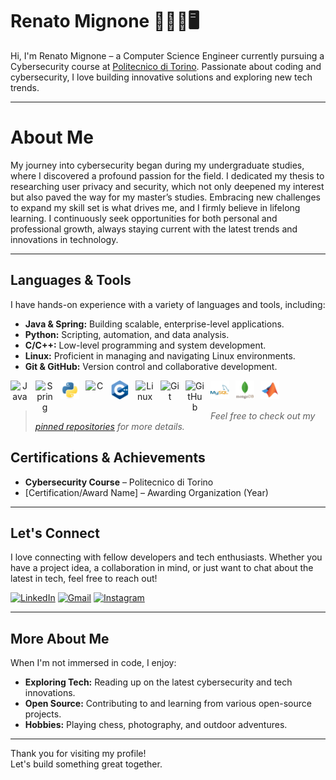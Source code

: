 # Renato Mignone 👨🏻‍💻🖥️

Hi, I'm Renato Mignone – a Computer Science Engineer currently pursuing a Cybersecurity course at [Politecnico di Torino](https://www.polito.it/). Passionate about coding and cybersecurity, I love building innovative solutions and exploring new tech trends.

---

# About Me

My journey into cybersecurity began during my undergraduate studies, where I discovered a profound passion for the field. I dedicated my thesis to researching user privacy and security, which not only deepened my interest but also paved the way for my master’s studies. Embracing new challenges to expand my skill set is what drives me, and I firmly believe in lifelong learning. I continuously seek opportunities for both personal and professional growth, always staying current with the latest trends and innovations in technology.

---

## Languages & Tools

I have hands-on experience with a variety of languages and tools, including:

- **Java & Spring:** Building scalable, enterprise-level applications.
- **Python:** Scripting, automation, and data analysis.
- **C/C++:** Low-level programming and system development.
- **Linux:** Proficient in managing and navigating Linux environments.
- **Git & GitHub:** Version control and collaborative development.

<div align="center">
  <img align="left" alt="Java" width="30px" style="padding-right:10px;" src="https://cdn.jsdelivr.net/gh/devicons/devicon/icons/java/java-original.svg"/>
  <img align="left" alt="Spring" width="30px" style="padding-right:10px;" src="https://cdn.jsdelivr.net/gh/devicons/devicon/icons/spring/spring-original.svg" />
  <img align="left" alt="Python" width="30px" style="padding-right:10px;" src="https://github.com/devicons/devicon/blob/master/icons/python/python-original.svg" />
  <img align="left" alt="C" width="30px" style="padding-right:10px;" src="https://cdn.jsdelivr.net/gh/devicons/devicon/icons/c/c-original.svg" />
  <img align="left" alt="C++" width="30px" style="padding-right:10px;" src="https://github.com/devicons/devicon/blob/v2.16.0/icons/cplusplus/cplusplus-original.svg" />
  <img align="left" alt="Linux" width="30px" style="padding-right:10px;" src="https://cdn.jsdelivr.net/gh/devicons/devicon/icons/linux/linux-original.svg" />
  <img align="left" alt="Git" width="30px" style="padding-right:10px;" src="https://cdn.jsdelivr.net/gh/devicons/devicon/icons/git/git-original.svg" />
  <img align="left" alt="GitHub" width="30px" style="padding-right:10px;" src="https://cdn.jsdelivr.net/gh/devicons/devicon/icons/github/github-original.svg" />
  <img align="left" alt="SQL" width="30px" style="padding-right:10px;" src="https://github.com/devicons/devicon/blob/master/icons/mysql/mysql-original-wordmark.svg" />
  <img align="left" alt="MongoDB" width="30px" style="padding-right:10px;" src="https://github.com/devicons/devicon/blob/master/icons/mongodb/mongodb-original-wordmark.svg" />
  <img align="left" alt="Matlab" width="30px" style="padding-right:10px;" src="https://github.com/devicons/devicon/blob/master/icons/matlab/matlab-original.svg" />
</div>
<br><br>

> _Feel free to check out my [pinned repositories](https://github.com/RenatoMignone?tab=pinned) for more details._


## Certifications & Achievements

- **Cybersecurity Course** – Politecnico di Torino
- [Certification/Award Name] – Awarding Organization (Year)

---

## Let's Connect

I love connecting with fellow developers and tech enthusiasts. Whether you have a project idea, a collaboration in mind, or just want to chat about the latest in tech, feel free to reach out!

[![LinkedIn](https://img.shields.io/badge/LinkedIn-0077B5?style=for-the-badge&logo=linkedin&logoColor=white)](https://www.linkedin.com/in/renato-mignone/)
[![Gmail](https://img.shields.io/badge/Gmail-D14836?style=for-the-badge&logo=gmail&logoColor=white)](mailto:renato.mignone@gmail.com)
[![Instagram](https://img.shields.io/badge/Instagram-E4405F?style=for-the-badge&logo=instagram&logoColor=white)](https://www.instagram.com/_renatomignone_/)

---

## More About Me

When I'm not immersed in code, I enjoy:
- **Exploring Tech:** Reading up on the latest cybersecurity and tech innovations.
- **Open Source:** Contributing to and learning from various open-source projects.
- **Hobbies:** Playing chess, photography, and outdoor adventures.

---

Thank you for visiting my profile!  
Let's build something great together.
